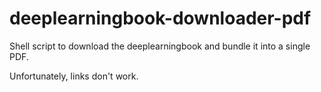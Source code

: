 # deeplearningbook-downloader-pdf
Shell script to download the deeplearningbook and bundle it into a single PDF.

Unfortunately, links don't work.
